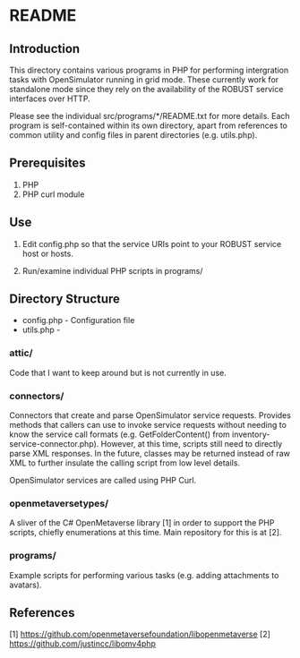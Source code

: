# README #

## Introduction ##
This directory contains various programs in PHP for performing
intergration tasks with OpenSimulator running in grid mode.  These currently
work for standalone mode since they rely on the availability of the ROBUST
service interfaces over HTTP.

Please see the individual src/programs/*/README.txt for more details.  Each
program is self-contained within its own directory, apart from references to
common utility and config files in parent directories (e.g. utils.php).

## Prerequisites ##
1. PHP
2. PHP curl module

## Use ##
1. Edit config.php so that the service URIs point to your ROBUST service host
or hosts.

2. Run/examine individual PHP scripts in programs/

## Directory Structure ##

* config.php - Configuration file
* utils.php - 

### attic/ ###
Code that I want to keep around but is not currently in use.

### connectors/ ###
Connectors that create and parse OpenSimulator service requests.  Provides
methods that callers can use to invoke service requests without needing to know
the service call formats (e.g. GetFolderContent() from
inventory-service-connector.php).  However, at this time, scripts still need to
directly parse XML responses.  In the future, classes may be returned instead of
raw XML to further insulate the calling script from low level details.

OpenSimulator services are called using PHP Curl.

### openmetaversetypes/ ###
A sliver of the C# OpenMetaverse library [1] in order to
support the PHP scripts, chiefly enumerations at this time.  Main repository for
this is at [2].

### programs/ ###
Example scripts for performing various tasks (e.g. adding attachments to
avatars).

## References ##
[1] https://github.com/openmetaversefoundation/libopenmetaverse
[2] https://github.com/justincc/libomv4php
